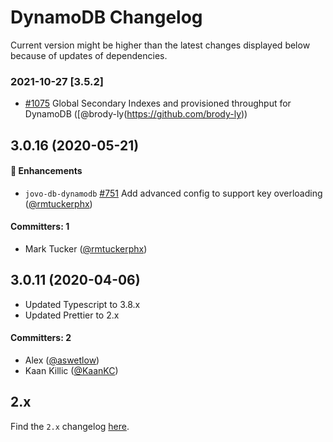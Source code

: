 # DynamoDB Changelog

Current version might be higher than the latest changes displayed below because of updates of dependencies.

### 2021-10-27 [3.5.2]
* [#1075](https://github.com/jovotech/jovo-framework/pull/1075) Global Secondary Indexes and provisioned throughput for DynamoDB  ([@brody-ly(https://github.com/brody-ly))

## 3.0.16 (2020-05-21)

#### :nail_care: Enhancements
 * `jovo-db-dynamodb` [#751](https://github.com/jovotech/jovo-framework/pull/751) Add advanced config to support key overloading ([@rmtuckerphx](https://github.com/rmtuckerphx))  

 #### Committers: 1
- Mark Tucker ([@rmtuckerphx](https://github.com/rmtuckerphx))


## 3.0.11 (2020-04-06)

* Updated Typescript to 3.8.x
* Updated Prettier to 2.x

#### Committers: 2
- Alex ([@aswetlow](https://github.com/aswetlow))
- Kaan Killic ([@KaanKC](https://github.com/KaanKC))

## 2.x

Find the `2.x` changelog [here](https://github.com/jovotech/jovo-framework/blob/v2/CHANGELOG.md).
